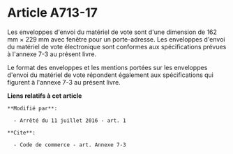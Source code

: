 # Article A713-17

Les enveloppes d'envoi du matériel de vote sont d'une dimension de 162 mm × 229 mm avec fenêtre pour un porte-adresse. Les
enveloppes d'envoi du matériel de vote électronique sont conformes aux spécifications prévues à l'annexe 7-3 au présent
livre. 

Le format des enveloppes et les mentions portées sur les enveloppes d'envoi du matériel de vote répondent également aux
spécifications qui figurent à l'annexe 7-3 au présent livre.

**Liens relatifs à cet article**

	**Modifié par**:

	  - Arrêté du 11 juillet 2016 - art. 1

	**Cite**:

	  - Code de commerce - art. Annexe 7-3
